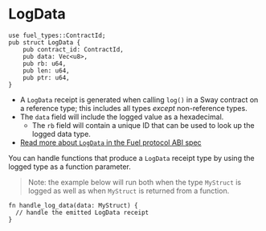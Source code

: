 
# LogData

```rust,ignore
use fuel_types::ContractId;
pub struct LogData {
    pub contract_id: ContractId,
    pub data: Vec<u8>,
    pub rb: u64,
    pub len: u64,
    pub ptr: u64,
}
```

- A `LogData` receipt is generated when calling `log()` in a Sway contract on a reference type; this includes all types _except_ non-reference types.
- The `data` field will include the logged value as a hexadecimal.
  - The `rb` field will contain a unique ID that can be used to look up the logged data type.
- [Read more about `LogData` in the Fuel protocol ABI spec](https://github.com/FuelLabs/fuel-specs/blob/master/src/protocol/abi/receipts.md#logdata-receipt)

You can handle functions that produce a `LogData` receipt type by using the logged type as a function parameter.

> Note: the example below will run both when the type `MyStruct` is logged as well as when `MyStruct` is returned from a function.

```rust, ignore
fn handle_log_data(data: MyStruct) {
  // handle the emitted LogData receipt
}
```
